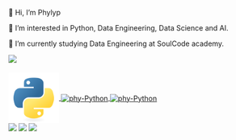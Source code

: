 👋 Hi, I’m Phylyp

👀 I’m interested in Python, Data Engineering, Data Science and AI.

🌱 I’m currently studying Data Engineering at SoulCode academy.

 <div>
  <a href="https://github.com/kh4r00n">
  <img height="180em" src="https://github-readme-stats.vercel.app/api?username=kh4r00n&theme=nightowl&include_all_commits=true&count_private=true"/>
  <!-- <img height="180em" src="https://github-readme-stats.vercel.app/api/top-langs/?username=kh4r00n&layout=compact&langs_count=7&theme=midnight-purple"/>-->
  <!--<img height="180em" src="https://github-readme-stats.vercel.app/api/top-langs/?username=kh4r00n&theme=cobalt"/>-->
</div>

<div style="display: inline_block"><br>
  <!--<img align="center" alt="phy-Js" height="30" width="40" src="https://raw.githubusercontent.com/devicons/devicon/master/icons/javascript/javascript-plain.svg">-->
  <!--<img align="center" alt="phy-Ts" height="30" width="40" src="https://raw.githubusercontent.com/devicons/devicon/master/icons/typescript/typescript-plain.svg">-->
  <!--<img align="center" alt="phy-React" height="30" width="40" src="https://raw.githubusercontent.com/devicons/devicon/master/icons/react/react-original.svg">-->
  <!--<img align="center" alt="phy-HTML" height="30" width="40" src="https://raw.githubusercontent.com/devicons/devicon/master/icons/html5/html5-original.svg">-->
  <!--<img align="center" alt="phy-CSS" height="30" width="40" src="https://raw.githubusercontent.com/devicons/devicon/master/icons/css3/css3-original.svg">-->
  <img align="center" alt="phy-Python" height="100" width="100" src="https://raw.githubusercontent.com/devicons/devicon/master/icons/python/python-original.svg"/>
  <img align="center" alt="phy-Python" height="100" width="100" src="https://cdn.jsdelivr.net/gh/devicons/devicon/icons/pandas/pandas-original-wordmark.svg"/>
  <img align="center" alt="phy-Python" height="60" width="100" src="https://bitaacademy.com/wp-content/uploads/2020/01/PySpark-1.png" />

  <!--<img align="right" alt="gengar" src="https://64.media.tumblr.com/89576c369a0bc6e49d686a27b997c70f/tumblr_nthyd5K1DW1scncwdo1_540.gifv">-->
</div>

<div> 
  <a href="https://instagram.com/kh4r00n" target="_blank"><img src="https://img.shields.io/badge/-Instagram-%23E4405F?style=for-the-badge&logo=instagram&logoColor=white" target="_blank"></a>
  <a href = "mailto:phylyp.sc@gmail.com"><img src="https://img.shields.io/badge/-Gmail-%23333?style=for-the-badge&logo=gmail&logoColor=white" target="_blank"></a>
  <a href="https://www.linkedin.com/in/phylyp-cavalcante/" target="_blank"><img src="https://img.shields.io/badge/-LinkedIn-%230077B5?style=for-the-badge&logo=linkedin&logoColor=white" target="_blank"></a> 
</div>
	

<!---
kh4r00n/kh4r00n is a ✨ special ✨ repository because its `README.md` (this file) appears on your GitHub profile.
You can click the Preview link to take a look at your changes.
--->
